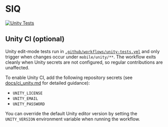 # SIQ

[![Unity Tests](https://github.com/Fatdevil/SIQ/actions/workflows/unity-tests.yml/badge.svg)](.github/workflows/unity-tests.yml)

## Unity CI (optional)

Unity edit-mode tests run in [`.github/workflows/unity-tests.yml`](.github/workflows/unity-tests.yml) and only trigger when changes occur under `mobile/unity/**`. The workflow exits cleanly when Unity secrets are not configured, so regular contributions are unaffected.

To enable Unity CI, add the following repository secrets (see [docs/ci_unity.md](docs/ci_unity.md) for detailed guidance):

- `UNITY_LICENSE`
- `UNITY_EMAIL`
- `UNITY_PASSWORD`

You can override the default Unity editor version by setting the `UNITY_VERSION` environment variable when running the workflow.
